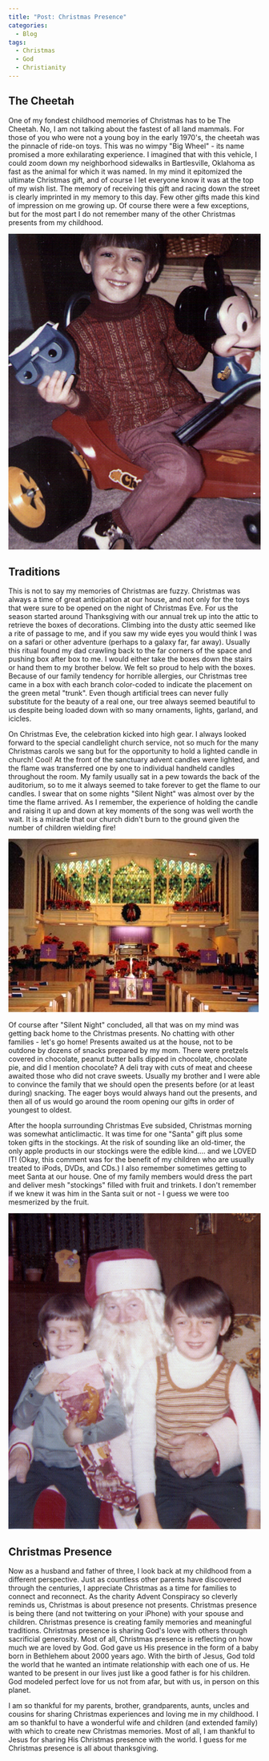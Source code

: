 ```yaml
---
title: "Post: Christmas Presence"
categories:
  - Blog
tags:
  - Christmas
  - God
  - Christianity
---
```


## The Cheetah

One of my fondest childhood memories of Christmas has to be The Cheetah.  No, I am not talking
about the fastest of all land mammals.  For those of you who were not a young boy in the early
1970's, the cheetah was the pinnacle of ride-on toys.  This was no wimpy "Big Wheel" - its name
promised a more exhilarating experience.  I imagined that with this vehicle, I could zoom down
my neighborhood sidewalks in Bartlesville, Oklahoma as fast as the animal for which it was named.
In my mind it epitomized the ultimate Christmas gift, and of course I let everyone know it was
at the top of my wish list.  The memory of receiving this gift and racing down the street is
clearly imprinted in my memory to this day.  Few other gifts made this kind of impression on me
growing up.  Of course there were a few exceptions, but for the most part I do not remember
many of the other Christmas presents from my childhood.

![The Cheetah](/assets/images/cheetah.jpg)

## Traditions

This is not to say my memories of Christmas are fuzzy.  Christmas was always a time of great
anticipation at our house, and not only for the toys that were sure to be opened on the night
of Christmas Eve.  For us the season started around Thanksgiving with our annual trek up into
the attic to retrieve the boxes of decorations.  Climbing into the dusty attic seemed like a
rite of passage to me, and if you saw my wide eyes you would think I was on a safari or other
adventure (perhaps to a galaxy far, far away).  Usually this ritual found my dad crawling back
to the far corners of the space and pushing box after box to me.  I would either take the boxes
down the stairs or hand them to my brother below.  We felt so proud to help with the boxes.
Because of our family tendency for horrible allergies, our Christmas tree came in a box with
each branch color-coded to indicate the placement on the green metal "trunk".  Even though
artificial trees can never fully substitute for the beauty of a real one, our tree always
seemed beautiful to us despite being loaded down with so many ornaments, lights, garland,
and icicles.

On Christmas Eve, the celebration kicked into high gear.  I always looked forward to the special
candlelight church service, not so much for the many Christmas carols we sang but for the
opportunity to hold a lighted candle in church!  Cool!  At the front of the sanctuary advent
candles were lighted, and the flame was transferred one by one to individual handheld candles
throughout the room.  My family usually sat in a pew towards the back of the auditorium, so to me
it always seemed to take forever to get the flame to our candles.  I swear that on some nights
"Silent Night" was almost over by the time the flame arrived.  As I remember, the experience of
holding the candle and raising it up and down at key moments of the song was well worth the wait.
It is a miracle that our church didn't burn to the ground given the number of children wielding
fire!

![First Christian Church, Bartlesville, OK](/assets/images/fcc-sanctuary.jpg)

Of course after "Silent Night" concluded, all that was on my mind was getting back home to the
Christmas presents.  No chatting with other families - let's go home!  Presents awaited us at the
house, not to be outdone by dozens of snacks prepared by my mom.  There were pretzels covered in
chocolate, peanut butter balls dipped in chocolate, chocolate pie, and did I mention chocolate?
A deli tray with cuts of meat and cheese awaited those who did not crave sweets.  Usually my
brother and I were able to convince the family that we should open the presents before (or at
least during) snacking.  The eager boys would always hand out the presents, and then all of us
would go around the room opening our gifts in order of youngest to oldest.

After the hoopla surrounding Christmas Eve subsided, Christmas morning was somewhat anticlimactic.
It was time for one "Santa" gift plus some token gifts in the stockings.  At the risk of sounding
like an old-timer, the only apple products in our stockings were the edible kind.... and we
LOVED IT!  (Okay, this comment was for the benefit of my children who are usually treated to iPods,
DVDs, and CDs.)  I also remember sometimes getting to meet Santa at our house.  One of my family
members would dress the part and deliver mesh "stockings" filled with fruit and trinkets.  I don't
remember if we knew it was him in the Santa suit or not - I guess we were too mesmerized by the
fruit.

![Santa Claus](/assets/images/santa.jpg)

## Christmas Presence

Now as a husband and father of three, I look back at my childhood from a different perspective.
Just as countless other parents have discovered through the centuries, I appreciate Christmas as a
time for families to connect and reconnect.  As the charity Advent Conspiracy so cleverly reminds
us, Christmas is about presence not presents.  Christmas presence is being there (and not
twittering on your iPhone) with your spouse and children.  Christmas presence is creating family
memories and meaningful traditions.  Christmas presence is sharing God's love with others through
sacrificial generosity.  Most of all, Christmas presence is reflecting on how much we are loved by God.
God gave us His presence in the form of a baby born in Bethlehem about 2000 years ago.  With the birth
of Jesus, God told the world that he wanted an intimate relationship with each one of us.  He wanted
to be present in our lives just like a good father is for his children.  God modeled perfect love for
us not from afar, but with us, in person on this planet.

I am so thankful for my parents, brother, grandparents, aunts, uncles and cousins for sharing
Christmas experiences and loving me in my childhood.  I am so thankful to have a wonderful wife and
children (and extended family) with which to create new Christmas memories.  Most of all, I am
thankful to Jesus for sharing His Christmas presence with the world.  I guess for me Christmas
presence is all about thanksgiving.
